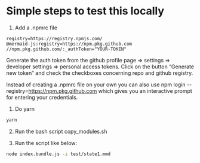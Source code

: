 # Simple steps to test this locally

1. Add a .npmrc file

```
registry=https://registry.npmjs.com/
@mermaid-js:registry=https://npm.pkg.github.com
//npm.pkg.github.com/:_authToken="YOUR-TOKEN"
```

Generate the auth token from the github profile page => settings => developer settings => personal access tokens. Click on the button “Generate new token” and check the checkboxes concerning repo and github registry.

Instead of creating a .npmrc file on your own you can also use npm login --registry=https://npm.pkg.github.com which gives you an interactive prompt for entering your credentials.

1. Do yarn

```sh
yarn
```

2. Run the bash script copy_modules.sh

3. Run the script like below:

```sh
node index.bundle.js -i test/state1.mmd
```
